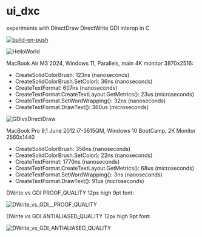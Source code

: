 # ui_dxc

experiments with DirectDraw DirectWrite GDI interop in C

[![build-on-push](https://github.com/leok7v/ui_dxc/actions/workflows/build-on-push.yml/badge.svg)](https://github.com/leok7v/ui_dxc/actions/workflows/build-on-push.yml)

![HelloWorld](https://github.com/leok7v/ui_dxc/assets/1149445/facc4db2-339f-4524-bf6e-f2f3542da0dd)

MacBook Air M3 2024, Windows 11, Parallels, main 4K monitor 3870x2516:

* CreateSolidColorBrush: 123ns (nanoseconds)
* CreateSolidColorBrush.SetColor): 36ns (nanoseconds)
* CreateTextFormat: 607ns (nanoseconds)
* CreateTextFormat.CreateTextLayout.GetMetrics(): 23us (microseconds)
* CreateTextFormat.SetWordWrapping(): 32ns (nanoseconds)
* CreateTextFormat.DrawText(): 360us (microseconds)

![GDIvsDirectDraw](https://github.com/leok7v/ui_dxc/assets/1149445/1622eb17-afc1-4342-803f-9ee287e2386f)

MacBook Pro 9,1 June 2012 i7-3615QM, Windows 10 BootCamp, 2K Monitor 2560x1440 

* CreateSolidColorBrush: 356ns (nanoseconds)
* CreateSolidColorBrush.SetColor): 22ns (nanoseconds)
* CreateTextFormat: 1770ns (nanoseconds)
* CreateTextFormat.CreateTextLayout.GetMetrics(): 68us (microseconds)
* CreateTextFormat.SetWordWrapping(): 3ns (nanoseconds)
* CreateTextFormat.DrawText(): 91us (microseconds)

DWrite vs GDI PROOF_QUALITY 12px high 9pt font:

![DWrite_vs_GDI__PROOF_QUALITY](https://github.com/leok7v/ui_dxc/assets/1149445/95b64cc5-9eff-4c10-ba14-e5a6940585ac)

DWrite vs GDI ANTIALIASED_QUALITY 12px high 9pt font:

![DWrite_vs_GDI_ANTIALIASED_QUALITY](https://github.com/leok7v/ui_dxc/assets/1149445/f5a5d46d-5787-4347-99b7-192dc4580d7d)

